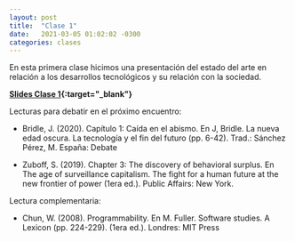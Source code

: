 ```yaml
---
layout: post
title:  "Clase 1"
date:   2021-03-05 01:02:02 -0300
categories: clases
---
```

En esta primera clase hicimos una presentación del estado del arte en relación a los desarrollos tecnológicos y su relación con la sociedad.

**[Slides Clase 1](https://drive.google.com/file/d/1Flqy1eKPXii4QggEPVX20_Egit0XNAwk/view?usp=sharing){:target="_blank"}**

Lecturas para debatir en el próximo encuentro: 

- Bridle, J. (2020). Capítulo 1: Caída en el abismo. En J, Bridle. La nueva edad oscura. La tecnología y el fin del futuro (pp. 6-42). Trad.: Sánchez Pérez, M.  España: Debate

- Zuboff, S. (2019). Chapter 3: The discovery of behavioral surplus.  En The age of surveillance capitalism. The fight for a human future at the new frontier of power (1era ed.). Public Affairs: New York.

Lectura complementaria:

- Chun, W. (2008). Programmability. En M. Fuller. Software studies. A Lexicon (pp. 224-229). (1era ed.). Londres: MIT Press

